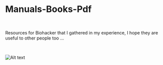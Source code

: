 <h1>Manuals-Books-Pdf</h1>

</BR>

Resources for Biohacker that I gathered in my experience, I hope they are useful to other people too ...

</BR>

![Alt text](https://raw.githubusercontent.com/JonnyBanana/THE-BIOHACKING-BIBLE/master/img/biohacking-mano.jpg)

</BR>
